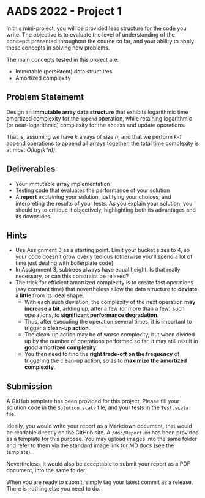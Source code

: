 # AADS 2022 - Project 1

In this mini-project, you will be provided less structure
for the code you write. The objective is to evaluate
the level of understanding of the concepts presented
throughout the course so far, and your ability to
apply these concepts in solving new problems.

The main concepts tested in this project are:
* Immutable (persistent) data structures
* Amortized complexity

## Problem Statememt

Design an **immutable array data structure** that exhibits logarithmic time
amortized complexity for the `append` operation, while retaining
logarithmic (or near-logarithmic) complexity for the 
access and update operations.

That is, assuming we have *k*
arrays of size *n*, and that we perform *k-1* append operations to append
all arrays together, the total time complexity is at most *O(log(k\*n))*.

## Deliverables

* Your immutable array implementation
* Testing code that evaluates the performance of your solution
* A **report** explaining your solution, justifying your choices,
  and interpreting the results of your tests. As you explain your solution,
  you should try to critique it objectively, highlighting both its
  advantages and its downsides.

## Hints
* Use Assignment 3 as a starting point. Limit your bucket sizes to 4, 
  so your code doesn't grow overly tedious (otherwise you'll spend a 
  lot of time just dealing with boilerplate code)
* In Assignment 3, subtrees always have equal height. Is that really
  necessary, or can this constraint be relaxed?
* The trick for efficient amortized complexity is to create fast operations
  (say constant time) that nevertheless allow the data structure to **deviate
  a little** from its ideal shape. 
   * With each such deviation, the complexity
     of the next operation **may increase a bit**, adding up, after a few 
     (or more than a few) such
     operations, to **significant performance degradation**.
   * Thus, after executing the operation several times, it is important
     to trigger a **clean-up action**.
   * The clean-up action may be of worse complexity, but when divided
     up by the number of operations performed so far, it may still result
     in **good amortized complexity**.
   * You then need to find the **right trade-off on the frequency** of triggering
     the clean-up action, so as to **maximize the amortized complexity**.

## Submission

A GitHub template has been provided for this project.
Please fill your solution code in the `Solution.scala` file,
and your tests in the `Test.scala` file.

Ideally, you would write your report as a Markdown document,
that would be readable directly on the GitHub site.
A `/doc/Report.md` has been provided as a template for this purpose.
You may upload images into the same folder and refer to them
via the standard image link for MD docs (see the template).

Nevertheless, it would also be acceptable to submit
your report as a PDF document, into the same folder.

When you are ready to submit, simply tag your latest commit as a release. 
There is nothing else you need to do.
